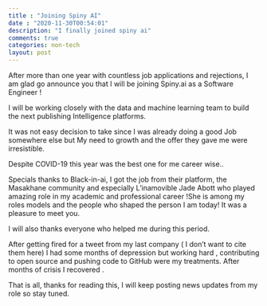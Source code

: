 ```yaml
---
title : "Joining Spiny AI"
date : "2020-11-30T00:54:01"
description: "I finally joined spiny ai"
comments: true
categories: non-tech
layout: post
---
```


After more than one year with countless job applications  and rejections, I am glad go announce you that I will be joining Spiny.ai as a Software Engineer !


I will be working closely with the data and machine learning team to build the next publishing Intelligence platforms.


It was not easy decision to take since I was already doing a good Job somewhere else but My need to growth and the offer they gave me were irresistible.

Despite COVID-19 this year was the best one for me career wise..


Specials thanks to Black-in-ai, I got the job from their platform, the Masakhane community and especially L’inamovible Jade Abott who played amazing role  in my academic and professional career !She is among my roles models and the people who shaped the person I am today! It was a pleasure to meet you.


I will also thanks everyone who helped me during this period.

After getting fired for a tweet from my last company ( I don’t want to cite them here) I had some months of depression but working hard , contributing to open source and pushing code to GitHub were  my treatments. After months of crisis I recovered . 

That is all, thanks for reading this, I will keep posting news updates from my role so stay tuned.
